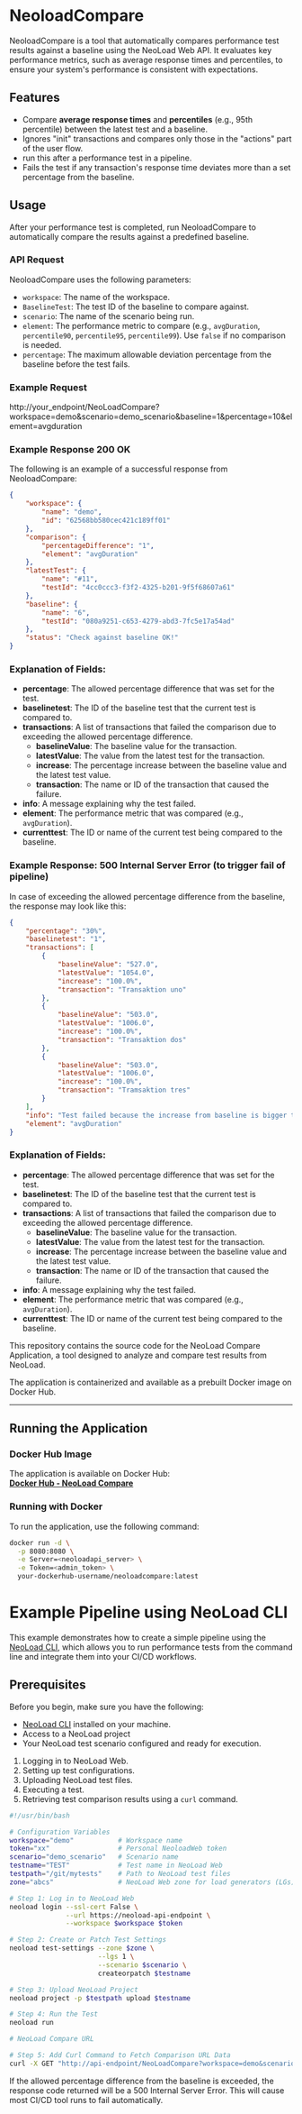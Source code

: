 # NeoloadCompare

NeoloadCompare is a tool that automatically compares performance test results against a baseline using the NeoLoad Web API. It evaluates key performance metrics, such as average response times and percentiles, to ensure your system's performance is consistent with expectations.

## Features

- Compare **average response times** and **percentiles** (e.g., 95th percentile) between the latest test and a baseline.
- Ignores "init" transactions and compares only those in the "actions" part of the user flow.
- run this after a performance test in a pipeline.
- Fails the test if any transaction's response time deviates more than a set percentage from the baseline.

## Usage

After your performance test is completed, run NeoloadCompare to automatically compare the results against a predefined baseline.

### API Request

NeoloadCompare uses the following parameters:

- `workspace`: The name of the workspace.
- `BaselineTest`: The test ID of the baseline to compare against.
- `scenario`: The name of the scenario being run.
- `element`: The performance metric to compare (e.g., `avgDuration`, `percentile90`, `percentile95`, `percentile99`). Use `false` if no comparison is needed.
- `percentage`: The maximum allowable deviation percentage from the baseline before the test fails.

### Example Request

http://your_endpoint/NeoLoadCompare?workspace=demo&scenario=demo_scenario&baseline=1&percentage=10&element=avgduration

### Example Response 200 OK
The following is an example of a successful response from NeoloadCompare:

```json
{
    "workspace": {
        "name": "demo",
        "id": "62568bb580cec421c189ff01"
    },
    "comparison": {
        "percentageDifference": "1",
        "element": "avgDuration"
    },
    "latestTest": {
        "name": "#11",
        "testId": "4cc0ccc3-f3f2-4325-b201-9f5f68607a61"
    },
    "baseline": {
        "name": "6",
        "testId": "080a9251-c653-4279-abd3-7fc5e17a54ad"
    },
    "status": "Check against baseline OK!"
}
```
### Explanation of Fields:

- **percentage**: The allowed percentage difference that was set for the test.
- **baselinetest**: The ID of the baseline test that the current test is compared to.
- **transactions**: A list of transactions that failed the comparison due to exceeding the allowed percentage difference.
    - **baselineValue**: The baseline value for the transaction.
    - **latestValue**: The value from the latest test for the transaction.
    - **increase**: The percentage increase between the baseline value and the latest test value.
    - **transaction**: The name or ID of the transaction that caused the failure.
- **info**: A message explaining why the test failed.
- **element**: The performance metric that was compared (e.g., `avgDuration`).
- **currenttest**: The ID or name of the current test being compared to the baseline.

### Example Response: 500 Internal Server Error (to trigger fail of pipeline)

In case of exceeding the allowed percentage difference from the baseline, the response may look like this:

```json
{
    "percentage": "30%",
    "baselinetest": "1",
    "transactions": [
        {
            "baselineValue": "527.0",
            "latestValue": "1054.0",
            "increase": "100.0%",
            "transaction": "Transaktion uno"
        },
        {
            "baselineValue": "503.0",
            "latestValue": "1006.0",
            "increase": "100.0%",
            "transaction": "Transaktion dos"
        },
        {
            "baselineValue": "503.0",
            "latestValue": "1006.0",
            "increase": "100.0%",
            "transaction": "Tramsaktion tres"
        }
    ],
    "info": "Test failed because the increase from baseline is bigger than the allowed percentage value",
    "element": "avgDuration"
}
```

### Explanation of Fields:

- **percentage**: The allowed percentage difference that was set for the test.
- **baselinetest**: The ID of the baseline test that the current test is compared to.
- **transactions**: A list of transactions that failed the comparison due to exceeding the allowed percentage difference.
  - **baselineValue**: The baseline value for the transaction.
  - **latestValue**: The value from the latest test for the transaction.
  - **increase**: The percentage increase between the baseline value and the latest test value.
  - **transaction**: The name or ID of the transaction that caused the failure.
- **info**: A message explaining why the test failed.
- **element**: The performance metric that was compared (e.g., `avgDuration`).
- **currenttest**: The ID or name of the current test being compared to the baseline.

This repository contains the source code for the NeoLoad Compare Application, a tool designed to analyze and compare test results from NeoLoad.  

The application is containerized and available as a prebuilt Docker image on Docker Hub.

---

## **Running the Application**

### **Docker Hub Image**  
The application is available on Docker Hub:  
[**Docker Hub - NeoLoad Compare**](https://hub.docker.com/repository/docker/johanostberg/neoloadcompare)

### **Running with Docker**  
To run the application, use the following command:  
```bash
docker run -d \
  -p 8080:8080 \
  -e Server=<neoloadapi_server> \
  -e Token=<admin_token> \
  your-dockerhub-username/neoloadcompare:latest
```

# Example Pipeline using NeoLoad CLI

This example demonstrates how to create a simple pipeline using the [NeoLoad CLI](https://github.com/Neotys-Labs/neoload-cli), which allows you to run performance tests from the command line and integrate them into your CI/CD workflows.

## Prerequisites

Before you begin, make sure you have the following:

- [NeoLoad CLI](https://github.com/Neotys-Labs/neoload-cli) installed on your machine.
- Access to a NeoLoad project
- Your NeoLoad test scenario configured and ready for execution.

1. Logging in to NeoLoad Web.
2. Setting up test configurations.
3. Uploading NeoLoad test files.
4. Executing a test.
5. Retrieving test comparison results using a `curl` command.


```bash
#!/usr/bin/bash

# Configuration Variables
workspace="demo"           # Workspace name
token="xx"                 # Personal NeoloadWeb token
scenario="demo_scenario"   # Scenario name
testname="TEST"            # Test name in NeoLoad Web
testpath="/git/mytests"    # Path to NeoLoad test files
zone="abcs"                # NeoLoad Web zone for load generators (LGs) and controller

# Step 1: Log in to NeoLoad Web
neoload login --ssl-cert False \
              --url https://neoload-api-endpoint \
              --workspace $workspace $token

# Step 2: Create or Patch Test Settings
neoload test-settings --zone $zone \
                      --lgs 1 \
                      --scenario $scenario \
                      createorpatch $testname

# Step 3: Upload NeoLoad Project
neoload project -p $testpath upload $testname

# Step 4: Run the Test
neoload run

# NeoLoad Compare URL

# Step 5: Add Curl Command to Fetch Comparison URL Data
curl -X GET "http://api-endpoint/NeoLoadCompare?workspace=demo&scenario=demo_scenario&baseline=1&percentage=10&element=avgduration"
```
If the allowed percentage difference from the baseline is exceeded, the response code returned will be a 500 Internal Server Error. This will cause most CI/CD tool runs to fail automatically.

